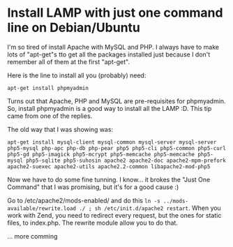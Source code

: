 

# Install LAMP with just one command line on Debian/Ubuntu

I'm so tired of install Apache with MySQL and PHP. I always have to make lots of "apt-get"s tto get all the packages installed just because I don't remember all of them at the first "apt-get".

Here is the line to install all you (probably) need:

    apt-get install phpmyadmin

Turns out that Apache, PHP and MySQL are pre-requisites for phpmyadmin. So, install phpmyadmin is a good way to install all the LAMP :D. This tip came from one of the replies.

The old way that I was showing was:

    apt-get install mysql-client mysql-common mysql-server mysql-server php5-mysql php-apc php-db php-pear php5 php5-cli php5-common php5-curl php5-gd php5-imagick php5-mcrypt php5-memcache php5-memcache php5-mysql php5-sqlite php5-suhosin apache2 apache2-doc apache2-mpm-prefork apache2-suexec apache2-utils apache2.2-common libapache2-mod-php5

Now we have to do some fine tunning. I know... it brokes the "Just One Command" that I was promising, but it's for a good cause :)

Go to /etc/apache2/mods-enabled/ and do this `ln -s ../mods-available/rewrite.load ./ ; sh /etc/init.d/apache2 restart`. When you work with Zend, you need to redirect every request, but the ones for static files, to index.php. The rewrite module allow you to do that.

... more comming
